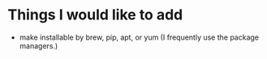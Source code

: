# Things I would like to add

* make installable by brew, pip, apt, or yum (I frequently use the package managers.)
